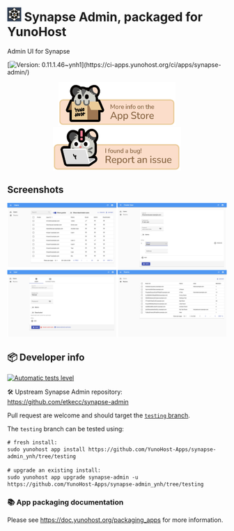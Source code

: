 <!--
N.B.: This README was automatically generated by <https://github.com/YunoHost/apps_tools/blob/main/readme_generator>
It shall NOT be edited by hand.
-->

<h1>
  <img src="https://raw.githubusercontent.com/YunoHost/apps/main/logos/synapse-admin.png" width="32px" alt="Logo of Synapse Admin">
  Synapse Admin, packaged for YunoHost
</h1>

Admin UI for Synapse

[![Version: 0.11.1.46~ynh1](https://img.shields.io/badge/Version-0.11.1.46~ynh1-rgb(18,138,11)?style=for-the-badge)](https://ci-apps.yunohost.org/ci/apps/synapse-admin/)

<div align="center">
<a href="https://apps.yunohost.org/app/synapse-admin"><img height="100px" src="https://github.com/YunoHost/yunohost-artwork/raw/refs/heads/main/badges/neopossum-badges/badge_more_info_on_the_appstore.svg"/></a>
<a href="https://github.com/YunoHost-Apps/synapse-admin_ynh/issues"><img height="100px" src="https://github.com/YunoHost/yunohost-artwork/raw/refs/heads/main/badges/neopossum-badges/badge_report_an_issue.svg"/></a>
</div>


## Screenshots
![Screenshot of Synapse Admin](./doc/screenshots/screenshots.jpg)

## 📦 Developer info

[![Automatic tests level](https://apps.yunohost.org/badge/cilevel/synapse-admin)](https://ci-apps.yunohost.org/ci/apps/synapse-admin/)

🛠️ Upstream Synapse Admin repository: <https://github.com/etkecc/synapse-admin>

Pull request are welcome and should target the [`testing` branch](https://github.com/YunoHost-Apps/synapse-admin_ynh/tree/testing).

The `testing` branch can be tested using:
```
# fresh install:
sudo yunohost app install https://github.com/YunoHost-Apps/synapse-admin_ynh/tree/testing

# upgrade an existing install:
sudo yunohost app upgrade synapse-admin -u https://github.com/YunoHost-Apps/synapse-admin_ynh/tree/testing
```

### 📚 App packaging documentation

Please see <https://doc.yunohost.org/packaging_apps> for more information.